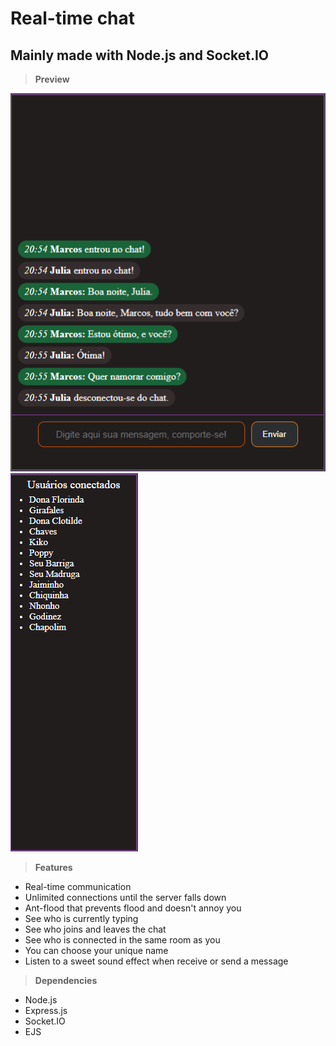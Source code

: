 # Real-time chat
## Mainly made with Node.js and Socket.IO

> **Preview**

![](/public/assets/PreviewChatV2.png) ![](/public/assets/ConnectedPeopleList.png)

> **Features**
* Real-time communication
* Unlimited connections until the server falls down
* Ant-flood that prevents flood and doesn't annoy you
* See who is currently typing
* See who joins and leaves the chat
* See who is connected in the same room as you
* You can choose your unique name
* Listen to a sweet sound effect when receive or send a message

> **Dependencies**
* Node.js
* Express.js
* Socket.IO
* EJS


